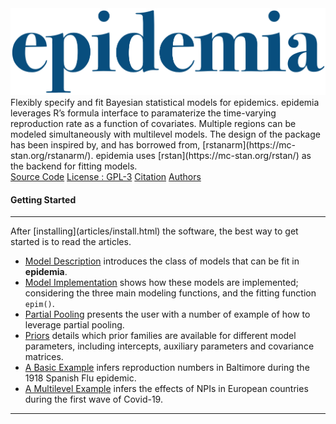 
<img src="man/figures/logo_big.png" class="mainimg" />

<div class="subtext">
Flexibly specify and fit Bayesian statistical models for epidemics.
epidemia leverages R’s formula interface to paramaterize the time-varying
reproduction rate as a function of covariates. Multiple regions can
be modeled simultaneously with multilevel models. The design of the
package has been inspired by, and has borrowed from,
[rstanarm](https://mc-stan.org/rstanarm/).
epidemia uses [rstan](https://mc-stan.org/rstan/) as the backend for fitting models.
</div>

<div class="row">
  <div class="span12">
    <div class = "btn-toolbar">
      <div class="btn-group btn-group-sm">
        <a class="btn btn-primary" href="https://github.com/ImperialCollegeLondon/epidemia">Source Code</a>
        <a class="btn btn-primary" href="https://www.r-project.org/Licenses/GPL-3">License : GPL-3</a>
        <a class="btn btn-primary" href="authors.html">Citation</a>
        <a class="btn btn-primary" href="authors.html">Authors</a>
      </div>
    </div>
  </div>
</div>



<div class="getting_started">
<h4> Getting Started </h4>
<hr>
After [installing](articles/install.html) the software, the best way to get started is to read the articles.

- [Model Description](articles/model-description.html) introduces the class of models that can be fit in **epidemia**.
- [Model Implementation](articles/model-implementation.html) shows how these models are implemented; considering the three main modeling functions, and the fitting function `epim()`.
- [Partial Pooling](articles/partial-pooling.html) presents the user with a number of example of how to leverage partial pooling.
- [Priors](articles/priors.html) details which prior families are available for different model parameters, including intercepts, auxiliary parameters and covariance matrices.
- [A Basic Example](articles/flu.html) infers reproduction numbers in Baltimore during the 1918 Spanish Flu epidemic.
- [A Multilevel Example](articles/europe-covid.html) infers the effects of NPIs in European countries during the first wave of Covid-19. 
<hr>

</div>



<!-- <div class="row text-center">
  <div class='col-lg-3'>
    <div class="btn-group buttons"><a href="#the_coral"><button type="button" class="btn btn-primary btn-lg">The Coral</button></a></div>
  </div>

  <div class='col-lg-3'>
    <div class="btn-group buttons"><a href="#early_solo"><button type="button" class="btn btn-warning btn-lg"id="target1">Early Solo</button></a></div>
  </div>
  <div class='col-lg-3'>
    <div class="btn-group buttons"><a href="#later_works"><button type="button" class="btn btn-danger btn-lg">Later Works</button></a></div>
  </div>
  <div class='col-lg-3'>
    <div class="btn-group buttons"><a href="#Social_Media"><button type="button" class="btn btn-default btn-lg">Social Media</button></a></div>
  </div>
</div> -->